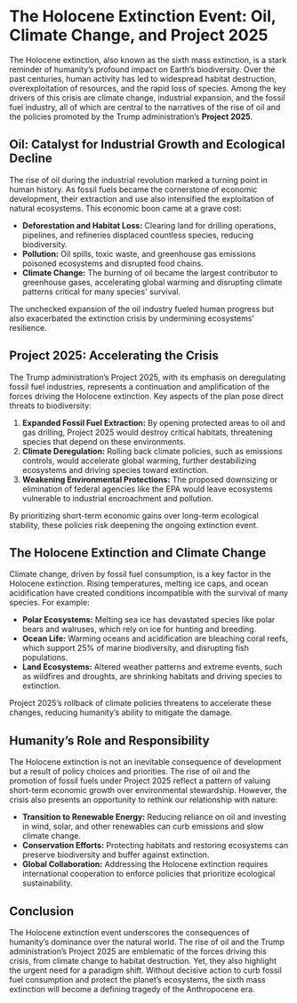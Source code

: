 # The Holocene Extinction Event: Oil, Climate Change, and Project 2025

The Holocene extinction, also known as the sixth mass extinction, is a stark reminder of humanity’s profound impact on Earth’s biodiversity. Over the past centuries, human activity has led to widespread habitat destruction, overexploitation of resources, and the rapid loss of species. Among the key drivers of this crisis are climate change, industrial expansion, and the fossil fuel industry, all of which are central to the narratives of the rise of oil and the policies promoted by the Trump administration’s **Project 2025**.  

## Oil: Catalyst for Industrial Growth and Ecological Decline

The rise of oil during the industrial revolution marked a turning point in human history. As fossil fuels became the cornerstone of economic development, their extraction and use also intensified the exploitation of natural ecosystems. This economic boon came at a grave cost:  

- **Deforestation and Habitat Loss:** Clearing land for drilling operations, pipelines, and refineries displaced countless species, reducing biodiversity.  
- **Pollution:** Oil spills, toxic waste, and greenhouse gas emissions poisoned ecosystems and disrupted food chains.  
- **Climate Change:** The burning of oil became the largest contributor to greenhouse gases, accelerating global warming and disrupting climate patterns critical for many species' survival.  

The unchecked expansion of the oil industry fueled human progress but also exacerbated the extinction crisis by undermining ecosystems' resilience.  

## Project 2025: Accelerating the Crisis

The Trump administration’s Project 2025, with its emphasis on deregulating fossil fuel industries, represents a continuation and amplification of the forces driving the Holocene extinction. Key aspects of the plan pose direct threats to biodiversity:  

1. **Expanded Fossil Fuel Extraction:** By opening protected areas to oil and gas drilling, Project 2025 would destroy critical habitats, threatening species that depend on these environments.  
2. **Climate Deregulation:** Rolling back climate policies, such as emissions controls, would accelerate global warming, further destabilizing ecosystems and driving species toward extinction.  
3. **Weakening Environmental Protections:** The proposed downsizing or elimination of federal agencies like the EPA would leave ecosystems vulnerable to industrial encroachment and pollution.  

By prioritizing short-term economic gains over long-term ecological stability, these policies risk deepening the ongoing extinction event.  

## The Holocene Extinction and Climate Change

Climate change, driven by fossil fuel consumption, is a key factor in the Holocene extinction. Rising temperatures, melting ice caps, and ocean acidification have created conditions incompatible with the survival of many species. For example:  

- **Polar Ecosystems:** Melting sea ice has devastated species like polar bears and walruses, which rely on ice for hunting and breeding.  
- **Ocean Life:** Warming oceans and acidification are bleaching coral reefs, which support 25% of marine biodiversity, and disrupting fish populations.  
- **Land Ecosystems:** Altered weather patterns and extreme events, such as wildfires and droughts, are shrinking habitats and driving species to extinction.  

Project 2025’s rollback of climate policies threatens to accelerate these changes, reducing humanity’s ability to mitigate the damage.  

## Humanity’s Role and Responsibility

The Holocene extinction is not an inevitable consequence of development but a result of policy choices and priorities. The rise of oil and the promotion of fossil fuels under Project 2025 reflect a pattern of valuing short-term economic growth over environmental stewardship. However, the crisis also presents an opportunity to rethink our relationship with nature:  

- **Transition to Renewable Energy:** Reducing reliance on oil and investing in wind, solar, and other renewables can curb emissions and slow climate change.  
- **Conservation Efforts:** Protecting habitats and restoring ecosystems can preserve biodiversity and buffer against extinction.  
- **Global Collaboration:** Addressing the Holocene extinction requires international cooperation to enforce policies that prioritize ecological sustainability.  

## Conclusion

The Holocene extinction event underscores the consequences of humanity’s dominance over the natural world. The rise of oil and the Trump administration’s Project 2025 are emblematic of the forces driving this crisis, from climate change to habitat destruction. Yet, they also highlight the urgent need for a paradigm shift. Without decisive action to curb fossil fuel consumption and protect the planet’s ecosystems, the sixth mass extinction will become a defining tragedy of the Anthropocene era.
